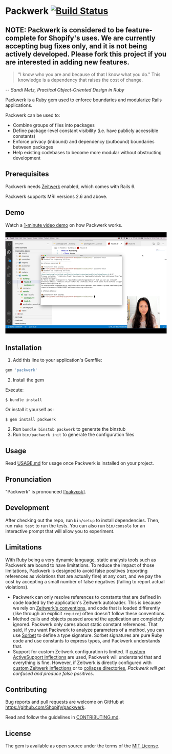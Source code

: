 # Packwerk [![Build Status](https://github.com/Shopify/packwerk/workflows/CI/badge.svg)](https://github.com/Shopify/packwerk/actions?query=workflow%3ACI)

## NOTE: Packwerk is considered to be feature-complete for Shopify's uses. We are currently accepting bug fixes only, and it is not being actively developed. Please fork this project if you are interested in adding new features.

> "I know who you are and because of that I know what you do."
> This knowledge is a dependency that raises the cost of change.

-- _Sandi Metz, Practical Object-Oriented Design in Ruby_

Packwerk is a Ruby gem used to enforce boundaries and modularize Rails applications.

Packwerk can be used to:
* Combine groups of files into packages
* Define package-level constant visibility (i.e. have publicly accessible constants)
* Enforce privacy (inbound) and dependency (outbound) boundaries between packages
* Help existing codebases to become more modular without obstructing development

## Prerequisites

Packwerk needs [Zeitwerk](https://github.com/fxn/zeitwerk) enabled, which comes with Rails 6.

Packwerk supports MRI versions 2.6 and above.

## Demo

Watch a [1-minute video demo](https://www.youtube.com/watch?v=NwqlyBAxVpQ&feature=youtu.be) on how Packwerk works.

[![](./static/packwerk-check-demo.png)](https://www.youtube.com/watch?v=NwqlyBAxVpQ&feature=youtu.be)

## Installation

1. Add this line to your application's Gemfile:

```ruby
gem 'packwerk'
```

2. Install the gem

Execute:

    $ bundle install

Or install it yourself as:

    $ gem install packwerk

2. Run `bundle binstub packwerk` to generate the binstub
3. Run `bin/packwerk init` to generate the configuration files

## Usage

Read [USAGE.md](USAGE.md) for usage once Packwerk is installed on your project.

## Pronunciation

"Packwerk" is pronounced [[ˈpakvɛʁk]](https://cdn.shopify.com/s/files/1/0258/7469/files/packwerk.mp3).

## Development

After checking out the repo, run `bin/setup` to install dependencies. Then, run `rake test` to run the tests. You can also run `bin/console` for an interactive prompt that will allow you to experiment.

## Limitations

With Ruby being a very dynamic language, static analysis tools such as Packwerk are bound to have limitations.
To reduce the impact of those limitations, Packwerk is designed to avoid false positives (reporting references as violations that are actually fine) at any cost, and we pay the cost by accepting a small number of false negatives (failing to report actual violations).

- Packwerk can only resolve references to constants that are defined in code loaded by the application's Zeitwerk autoloader.
  This is because we rely on [Zeitwerk's conventions](https://github.com/fxn/zeitwerk#file-structure), and code that is loaded differently (like through an explicit `require`) often doesn't follow these conventions.
- Method calls and objects passed around the application are completely ignored. Packwerk only cares about static constant references. That said, if you want Packwerk to analyze parameters of a method, you can use [Sorbet](https://sorbet.org/) to define a type signature. Sorbet signatures are pure Ruby code and use constants to express types, and Packwerk understands that.
- Support for custom Zeitwerk configuration is limited. If [custom ActiveSupport inflections](https://guides.rubyonrails.org/autoloading_and_reloading_constants.html#customizing-inflections) are used, Packwerk will understand that and everything is fine. However, if Zeitwerk is directly configured with [custom Zeitwerk inflections](https://github.com/fxn/zeitwerk#inflection) or to [collapse directories](https://github.com/fxn/zeitwerk#collapsing-directories), _Packwerk will get confused and produce false positives_.

## Contributing

Bug reports and pull requests are welcome on GitHub at https://github.com/Shopify/packwerk.

Read and follow the guidelines in [CONTRIBUTING.md](https://github.com/Shopify/packwerk/blob/main/CONTRIBUTING.md).

## License

The gem is available as open source under the terms of the [MIT License](https://opensource.org/licenses/MIT).
